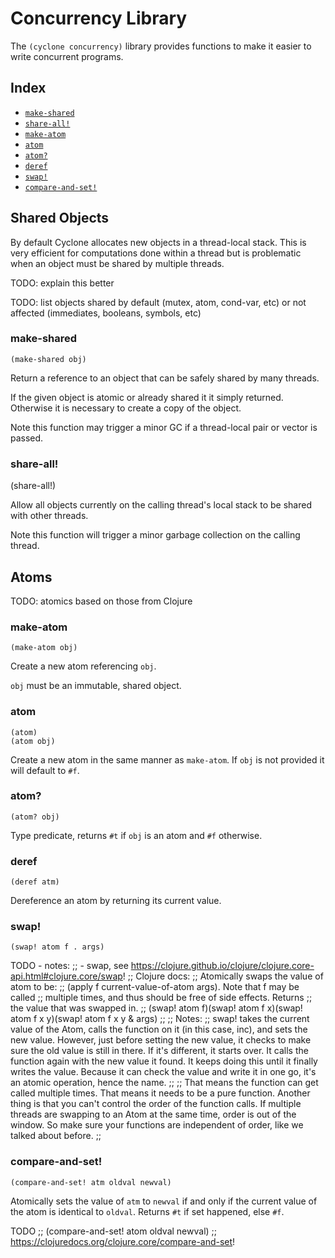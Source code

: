 # Concurrency Library

The `(cyclone concurrency)` library provides functions to make it easier to write concurrent programs.

## Index

- [`make-shared`](#make-shared)
- [`share-all!`](#share-all)
- [`make-atom`](#make-atom)
- [`atom`](#atom)
- [`atom?`](#atom-1)
- [`deref`](#deref)
- [`swap!`](#swap)
- [`compare-and-set!`](#compare-and-set)

## Shared Objects

By default Cyclone allocates new objects in a thread-local stack. This is very efficient for computations done within a thread but is problematic when an object must be shared by multiple threads. 

TODO: explain this better

TODO: list objects shared by default (mutex, atom, cond-var, etc) or not affected (immediates, booleans, symbols, etc)

### make-shared

    (make-shared obj)

Return a reference to an object that can be safely shared by many threads.

If the given object is atomic or already shared it it simply returned. Otherwise it is necessary to create a copy of the object.

Note this function may trigger a minor GC if a thread-local pair or vector is passed.

### share-all!

  (share-all!)

Allow all objects currently on the calling thread's local stack to be shared with other threads.

Note this function will trigger a minor garbage collection on the calling thread.

## Atoms

TODO: atomics based on those from Clojure

### make-atom

    (make-atom obj)

Create a new atom referencing `obj`.

`obj` must be an immutable, shared object.

### atom

    (atom)
    (atom obj)

Create a new atom in the same manner as `make-atom`. If `obj` is not provided it will default to `#f`.

### atom?

    (atom? obj)

Type predicate, returns `#t` if `obj` is an atom and `#f` otherwise.

### deref

    (deref atm)

Dereference an atom by returning its current value. 

### swap!

    (swap! atom f . args)

TODO - notes:
;; - swap, see https://clojure.github.io/clojure/clojure.core-api.html#clojure.core/swap!
;; Clojure docs:
;; Atomically swaps the value of atom to be:
;; (apply f current-value-of-atom args). Note that f may be called
;; multiple times, and thus should be free of side effects.  Returns
;; the value that was swapped in.
;; (swap! atom f)(swap! atom f x)(swap! atom f x y)(swap! atom f x y & args)
;;
;; Notes:
;; swap! takes the current value of the Atom, calls the function on it (in this case, inc), and sets the new value. However, just before setting the new value, it checks to make sure the old value is still in there. If it's different, it starts over. It calls the function again with the new value it found. It keeps doing this until it finally writes the value. Because it can check the value and write it in one go, it's an atomic operation, hence the name.
;; 
;; That means the function can get called multiple times. That means it needs to be a pure function. Another thing is that you can't control the order of the function calls. If multiple threads are swapping to an Atom at the same time, order is out of the window. So make sure your functions are independent of order, like we talked about before.
;;

### compare-and-set!

    (compare-and-set! atm oldval newval)

Atomically sets the value of `atm` to `newval` if and only if the current value of the atom is identical to `oldval`. Returns `#t` if set happened, else `#f`.

TODO
;; (compare-and-set! atom oldval newval)
;; https://clojuredocs.org/clojure.core/compare-and-set!



